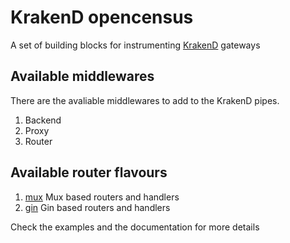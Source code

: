 KrakenD opencensus
====

A set of building blocks for instrumenting [KrakenD](http://www.krakend.io) gateways

## Available middlewares

There are the avaliable middlewares to add to the KrakenD pipes.

1. Backend
2. Proxy
3. Router

## Available router flavours

1. [mux](github.com/Dorkside/opencensus/blob/master/router/mux) Mux based routers and handlers
2. [gin](github.com/Dorkside/opencensus/blob/master/router/gin) Gin based routers and handlers

Check the examples and the documentation for more details
